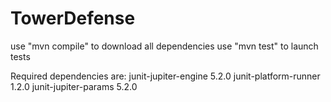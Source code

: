 ﻿# TowerDefense

use "mvn compile" to download all dependencies
use "mvn test" to launch tests

Required dependencies are:
  junit-jupiter-engine 5.2.0
  junit-platform-runner 1.2.0
  junit-jupiter-params 5.2.0
  
